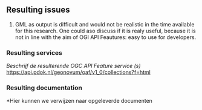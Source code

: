 ## Resulting issues

1) GML as output is difficult and would not be realistic in the time available for this research. One could aso discuss if it is realy useful, because it is not in line with the aim of OGI API Feautures: easy to use for developers.

### Resulting services

*Beschrijf de resulterende OGC API Feature service (s)* https://api.pdok.nl/geonovum/oaf/v1_0/collections?f=html


### Resulting documentation

*Hier kunnen we verwijzen naar opgeleverde documenten
